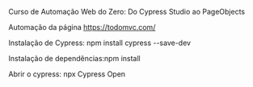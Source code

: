 Curso de Automação Web do Zero: Do Cypress Studio ao PageObjects


Automação da página https://todomvc.com/

Instalação de Cypress: npm install cypress --save-dev

Instalação de dependências:npm install 

Abrir o cypress: npx Cypress Open